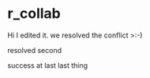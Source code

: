 # r_collab

Hi I edited it.
we resolved the conflict >:-)

resolved second

success at last
last thing